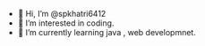 - 👋 Hi, I’m @spkhatri6412
- 👀 I’m interested in coding.
- 🌱 I’m currently learning java , web developmnet.

<!---
spkhatri6412/spkhatri6412 is a ✨ special ✨ repository because its `README.md` (this file) appears on your GitHub profile.
You can click the Preview link to take a look at your changes.
--->
